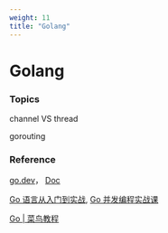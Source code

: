 ```yaml
---
weight: 11
title: "Golang"
---
```



# Golang

### Topics

channel VS thread

gorouting




### Reference

[go.dev](https://go.dev/)， [Doc](https://go.dev/doc/)

[Go 语言从入门到实战](https://time.geekbang.org/course/detail/100024001-85955), [Go 并发编程实战课](https://time.geekbang.org/column/article/294905?cid=100061801)

[Go | 菜鸟教程](https://www.runoob.com/go/go-tutorial.html)

[]()

[]()

[]()

[]()

[]()

[]()

[]()

[]()

[]()

[]()

[]()

[]()

[]()

[]()

[]()

[]()

[]()

[]()

[]()

[]()

[]()

[]()

[]()
